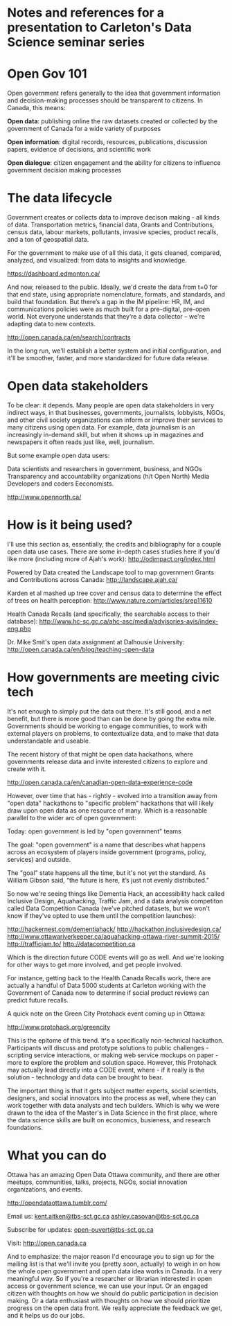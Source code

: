 Notes and references for a presentation to Carleton's Data Science seminar series
===============

Open Gov 101
===============
Open government refers generally to the idea that government information and decision-making processes should be transparent to citizens. In Canada, this means:

**Open data**: publishing online the raw datasets created or collected by the government of Canada for a wide variety of purposes

**Open information**: digital records, resources, publications, discussion papers, evidence of decisions, and scientific work

**Open dialogue**: citizen engagement and the ability for citizens to influence government decision making processes

The data lifecycle
===============
Government creates or collects data to improve decison making - all kinds of data. Transportation metrics, financial data, Grants and Contributions, census data, labour markets, pollutants, invasive species, product recalls, and a ton of geospatial data.

For the government to make use of all this data, it gets cleaned, compared, analyzed, and visualized: from data to insights and knowledge.

https://dashboard.edmonton.ca/

And now, released to the public. Ideally, we'd create the data from t=0 for that end state, using appropriate nomenclature, formats, and standards, and build that foundation. But there’s a gap in the IM pipeline: HR, IM, and communications policies were as much built for a pre-digital, pre-open world. Not everyone understands that they’re a data collector – we're adapting data to new contexts.

http://open.canada.ca/en/search/contracts

In the long run, we'll establish a better system and initial configuration, and it'll be smoother, faster, and more standardized for future data release.

Open data stakeholders
===============

To be clear: it depends. Many people are open data stakeholders in very indirect ways, in that businesses, governments, journalists, lobbyists, NGOs, and other civil society organizations can inform or improve their services to many citizens using open data. For example, data journalism is an increasingly in-demand skill, but when it shows up in magazines and newspapers it often reads just like, well, journalism.

But some example open data users:

Data scientists and researchers in government, business, and NGOs
Transparency and accountability organizations (h/t Open North)
Media
Developers and coders
Eeconomists.

http://www.opennorth.ca/

How is it being used?
===============

I'll use this section as, essentially, the credits and bibliography for a couple open data use cases. There are some in-depth cases studies here if you'd like more (including more of Ajah's work): http://odimpact.org/index.html 

Powered by Data created the Landscape tool to map government Grants and Contributions across Canada:
http://landscape.ajah.ca/

Karden et al mashed up tree cover and census data to determine the effect of trees on health perception:
http://www.nature.com/articles/srep11610

Health Canada Recalls (and specifically, the searchable access to their database):
http://www.hc-sc.gc.ca/ahc-asc/media/advisories-avis/index-eng.php

Dr. Mike Smit's open data assignment at Dalhousie University:
http://open.canada.ca/en/blog/teaching-open-data

How governments are meeting civic tech
===============

It's not enough to simply put the data out there. It's still good, and a net benefit, but there is more good than can be done by going the extra mile. Governments should be working to engage communities, to work with external players on problems, to contextualize data, and to make that data understandable and useable.

The recent history of that might be open data hackathons, where governments release data and invite interested citizens to explore and create with it.

http://open.canada.ca/en/canadian-open-data-experience-code

However, over time that has - rightly - evolved into a transition away from "open data" hackathons to "specific problem" hackathons that will likely draw upon open data as one resource of many. Which is a reasonable parallel to the wider arc of open government:

Today: open government is led by "open government" teams

The goal: "open government" is a name that describes what happens across an ecosystem of players inside government (programs, policy, services) and outside.

The "goal" state happens all the time, but it's not yet the standard. As William Gibson said, “the future is here, it’s just not evenly distributed.”

So now we're seeing things like Dementia Hack, an accessibility hack called Inclusive Design, Aquahacking, Traffic Jam, and a data analysis competiton called Data Competition Canada (we've pitched datasets, but we won't know if they've opted to use them until the competition launches):

http://hackernest.com/dementiahack/
http://hackathon.inclusivedesign.ca/
http://www.ottawariverkeeper.ca/aquahacking-ottawa-river-summit-2015/
http://trafficjam.to/
http://datacompetition.ca

Which is the direction future CODE events will go as well. And we're looking for other ways to get more involved, and get people involved.

For instance, getting back to the Health Canada Recalls work, there are actually a handful of Data 5000 students at Carleton working with the Government of Canada now to determine if social product reviews can predict future recalls.

A quick note on the Green City Protohack event coming up in Ottawa:

http://www.protohack.org/greencity

This is the epitome of this trend. It's a specifically non-technical hackathon. Participants will discuss and prototype solutions to public challenges - scripting service interactions, or making web service mockups on paper - more to explore the problem and solution space. However, this Protohack may actually lead directly into a CODE event, where - if it really is the solution - technology and data can be brought to bear.

The important thing is that it gets subject matter experts, social scientists, designers, and social innovators into the process as well, where they can work together with data analysts and tech builders. Which is why we were drawn to the idea of the Master's in Data Science in the first place, where the data science skills are built on economics, busieness, and research foundations.

What you can do
===============

Ottawa has an amazing Open Data Ottawa community, and there are other meetups, communities, talks, projects, NGOs, social innovation organizations, and events.

http://opendataottawa.tumblr.com/


Email us:
kent.aitken@tbs-sct.gc.ca
ashley.casovan@tbs-sct.gc.ca

Subscribe for updates:
open-ouvert@tbs-sct.gc.ca

Visit:
http://open.canada.ca

And to emphasize: the major reason I'd encourage you to sign up for the mailing list is that we'll invite you (pretty soon, actually) to weigh in on how the whole open government and open data idea works in Canada. In a very meaningful way. So if you're a researcher or librarian interested in open access or government science, we can use your input. Or an engaged citizen with thoughts on how we should do public participation in decision making. Or a data enthusiast with thoughts on how we should prioritize progress on the open data front. We really appreciate the feedback we get, and it helps us do our jobs.
